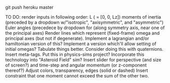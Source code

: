 git push heroku master

TO DO:
render inputs in following order:
    L ( = [0, 0, Lz])
    moments of inertia (preceded by a dropdown w/"isotropic", "axisymmetric", and "asymmetric")
    Euler angles (precedece by dropdown for (along symmetry axis, near one of the principal axes)
Render lines which represent (fixed-frame) omega and principal axes (but not if degenerate).
Implement a lagrangian and/or hamiltonian version of this?
Implement a version which'll allow setting of initial omegas?
Tabulate things better.
Consider doing this with quaternions.
Insert meta-tags.
Put this in physics-sims project?
Incorporate this technology into "Asteroid Field" sim?
Insert slider for perspective (and size of screen?) and time-step and angular momentum (or z-component thereof?)
Adjust colors, transparency, edges (solid or dashed)
Insert constraint that one moment cannot exceed the sum of the other two.
